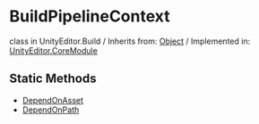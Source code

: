 # BuildPipelineContext
class in UnityEditor.Build
 / Inherits from: <a href="https://docs.unity3d.com/6000.0/Documentation/ScriptReference/Object.html">Object</a> / Implemented in: <a href="https://docs.unity3d.com/6000.0/Documentation/ScriptReference/UnityEditor.CoreModule.html">UnityEditor.CoreModule</a>
## Static Methods
- <a href="https://docs.unity3d.com/6000.0/Documentation/ScriptReference/BuildPipelineContext.DependOnAsset.html">DependOnAsset</a>
- <a href="https://docs.unity3d.com/6000.0/Documentation/ScriptReference/BuildPipelineContext.DependOnPath.html">DependOnPath</a>
